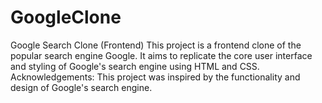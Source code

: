 # GoogleClone
Google Search Clone (Frontend)
This project is a frontend clone of the popular search engine Google. It aims to replicate the core user interface and styling of Google's search engine using HTML and CSS.
Acknowledgements:
This project was inspired by the functionality and design of Google's search engine.
